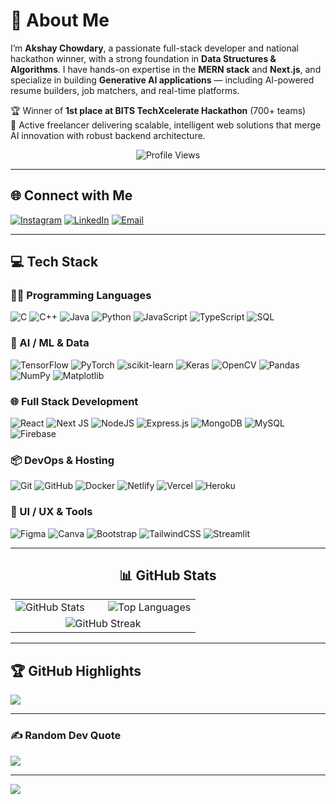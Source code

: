# 💫 About Me
I’m **Akshay Chowdary**, a passionate full-stack developer and national hackathon winner, with a strong foundation in **Data Structures & Algorithms**. I have hands-on expertise in the **MERN stack** and **Next.js**, and specialize in building **Generative AI applications** — including AI-powered resume builders, job matchers, and real-time platforms.

🏆 Winner of **1st place at BITS TechXcelerate Hackathon** (700+ teams)  
💼 Active freelancer delivering scalable, intelligent web solutions that merge AI innovation with robust backend architecture.

<p align="center">
  <img src="https://visitcount.itsvg.in/api?id=AKSHAY-CHOWDARY&label=Profile%20Views&color=0&icon=5" alt="Profile Views" />
</p>

---

## 🌐 Connect with Me
[![Instagram](https://img.shields.io/badge/Instagram-%23E4405F.svg?logo=Instagram&logoColor=white)](https://instagram.com/axay_yyy) 
[![LinkedIn](https://img.shields.io/badge/LinkedIn-%230077B5.svg?logo=linkedin&logoColor=white)](https://linkedin.com/in/akshay-chowdary-674988267) 
[![Email](https://img.shields.io/badge/Email-D14836?logo=gmail&logoColor=white)](mailto:k.v.akshay111@gmail.com) 

---

## 💻 Tech Stack

### 👨‍💻 Programming Languages
![C](https://img.shields.io/badge/c-%2300599C.svg?style=plastic&logo=c&logoColor=white)
![C++](https://img.shields.io/badge/c++-%2300599C.svg?style=plastic&logo=c%2B%2B&logoColor=white)
![Java](https://img.shields.io/badge/java-%23ED8B00.svg?style=plastic&logo=openjdk&logoColor=white)
![Python](https://img.shields.io/badge/python-3670A0?style=plastic&logo=python&logoColor=ffdd54)
![JavaScript](https://img.shields.io/badge/javascript-%23323330.svg?style=plastic&logo=javascript&logoColor=%23F7DF1E)
![TypeScript](https://img.shields.io/badge/typescript-%23007ACC.svg?style=plastic&logo=typescript&logoColor=white)
![SQL](https://img.shields.io/badge/-SQL-%2300f.svg?style=plastic&logo=sqlite&logoColor=white)

### 🧠 AI / ML & Data
![TensorFlow](https://img.shields.io/badge/TensorFlow-%23FF6F00.svg?style=plastic&logo=TensorFlow&logoColor=white)
![PyTorch](https://img.shields.io/badge/PyTorch-%23EE4C2C.svg?style=plastic&logo=PyTorch&logoColor=white)
![scikit-learn](https://img.shields.io/badge/scikit--learn-%23F7931E.svg?style=plastic&logo=scikit-learn&logoColor=white)
![Keras](https://img.shields.io/badge/Keras-%23D00000.svg?style=plastic&logo=Keras&logoColor=white)
![OpenCV](https://img.shields.io/badge/opencv-%23white.svg?style=plastic&logo=opencv&logoColor=white)
![Pandas](https://img.shields.io/badge/pandas-%23150458.svg?style=plastic&logo=pandas&logoColor=white)
![NumPy](https://img.shields.io/badge/numpy-%23013243.svg?style=plastic&logo=numpy&logoColor=white)
![Matplotlib](https://img.shields.io/badge/Matplotlib-%23ffffff.svg?style=plastic&logo=Matplotlib&logoColor=black)

### 🌐 Full Stack Development
![React](https://img.shields.io/badge/react-%2320232a.svg?style=plastic&logo=react&logoColor=%2361DAFB)
![Next JS](https://img.shields.io/badge/Next-black?style=plastic&logo=next.js&logoColor=white)
![NodeJS](https://img.shields.io/badge/node.js-6DA55F?style=plastic&logo=node.js&logoColor=white)
![Express.js](https://img.shields.io/badge/express.js-%23404d59.svg?style=plastic&logo=express&logoColor=%2361DAFB)
![MongoDB](https://img.shields.io/badge/MongoDB-%234ea94b.svg?style=plastic&logo=mongodb&logoColor=white)
![MySQL](https://img.shields.io/badge/mysql-4479A1.svg?style=plastic&logo=mysql&logoColor=white)
![Firebase](https://img.shields.io/badge/firebase-a08021?style=plastic&logo=firebase&logoColor=ffcd34)

### 📦 DevOps & Hosting
![Git](https://img.shields.io/badge/git-%23F05033.svg?style=plastic&logo=git&logoColor=white)
![GitHub](https://img.shields.io/badge/github-%23121011.svg?style=plastic&logo=github&logoColor=white)
![Docker](https://img.shields.io/badge/docker-%230db7ed.svg?style=plastic&logo=docker&logoColor=white)
![Netlify](https://img.shields.io/badge/netlify-%23000000.svg?style=plastic&logo=netlify&logoColor=#00C7B7)
![Vercel](https://img.shields.io/badge/vercel-%23000000.svg?style=plastic&logo=vercel&logoColor=white)
![Heroku](https://img.shields.io/badge/heroku-%23430098.svg?style=plastic&logo=heroku&logoColor=white)

### 🎨 UI / UX & Tools
![Figma](https://img.shields.io/badge/figma-%23F24E1E.svg?style=plastic&logo=figma&logoColor=white)
![Canva](https://img.shields.io/badge/Canva-%2300C4CC.svg?style=plastic&logo=Canva&logoColor=white)
![Bootstrap](https://img.shields.io/badge/bootstrap-%238511FA.svg?style=plastic&logo=bootstrap&logoColor=white)
![TailwindCSS](https://img.shields.io/badge/tailwindcss-%2338B2AC.svg?style=plastic&logo=tailwind-css&logoColor=white)
![Streamlit](https://img.shields.io/badge/Streamlit-%23FE4B4B.svg?style=plastic&logo=streamlit&logoColor=white)

---

<h2 align="center">📊 GitHub Stats</h2>

<table align="center">
  <tr>
    <td width="50%">
      <img src="https://github-readme-stats.vercel.app/api?username=AKSHAY-CHOWDARY&theme=gotham&hide_border=false&include_all_commits=true&count_private=true" alt="GitHub Stats"/>
    </td>
    <td width="50%">
      <img src="https://github-readme-stats.vercel.app/api/top-langs/?username=AKSHAY-CHOWDARY&theme=gotham&hide_border=false&layout=compact" alt="Top Languages"/>
    </td>
  </tr>
  <tr>
    <td colspan="2" align="center">
      <img src="https://nirzak-streak-stats.vercel.app/?user=AKSHAY-CHOWDARY&theme=gotham&hide_border=false" alt="GitHub Streak"/>
    </td>
  </tr>
</table>

---

## 🏆 GitHub Highlights
![](https://github-profile-trophy.vercel.app/?username=AKSHAY-CHOWDARY&theme=radical&no-frame=true&no-bg=true&margin-w=10&title=Commits,Repositories,PullRequest,Followers)

---

### ✍️ Random Dev Quote
![](https://quotes-github-readme.vercel.app/api?type=horizontal&theme=dark)

---

[![](https://visitcount.itsvg.in/api?id=AKSHAY-CHOWDARY&icon=5&color=0)](https://visitcount.itsvg.in)
